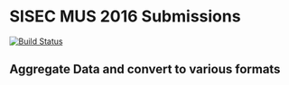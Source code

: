 # SISEC MUS 2016 Submissions

[![Build Status](https://travis-ci.org/faroit/sisec-mus-results.svg?branch=master)](https://travis-ci.org/faroit/sisec-mus-results)

## Aggregate Data and convert to various formats
